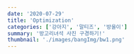 ```yaml
---
date: '2020-07-29'
title: 'Optimization'
categories: ['강아지', '말티즈', '방울이']
summary: '방고리녀석 사진 구경하기!'
thumbnail: './images/bangImg/bw1.png'
---
```

